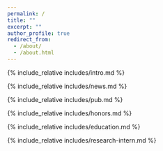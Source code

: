```yaml
---
permalink: /
title: ""
excerpt: ""
author_profile: true
redirect_from: 
  - /about/
  - /about.html
---
```


<span class='anchor' id='about-me'></span>
{% include_relative includes/intro.md %}

{% include_relative includes/news.md %}

{% include_relative includes/pub.md %}

{% include_relative includes/honors.md %}

{% include_relative includes/education.md %}

{% include_relative includes/research-intern.md %}

<!-- {% include_relative includes/academic-service.md %} -->